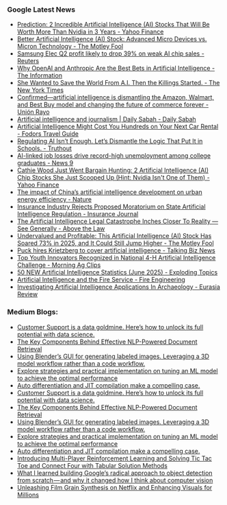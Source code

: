 ### Google Latest News
<!-- GOOGLE-NEWS-CONTENT:START -->

- [Prediction: 2 Incredible Artificial Intelligence (AI) Stocks That Will Be Worth More Than Nvidia in 3 Years - Yahoo Finance](https://news.google.com/rss/articles/CBMimAFBVV95cUxNdHpEWEtPc2lNa2RXUDVneHNCSGlWOHpDZHVISWFSZWdaN1l4cS1RTW5qaVM4ejFTeGlFZFFsRWlTRzJPS1UtcVpPY01vT0hMSGV3cWtOUnNzRXpiY2VHZGtVSThHWi1DclBpaGNxazdGTGp6NUpzcGV1NXdHOFQ3c0xZNUhxYTZnOVp3cWVDWkpNYWxpOUplYw?oc=5)
- [Better Artificial Intelligence (AI) Stock: Advanced Micro Devices vs. Micron Technology - The Motley Fool](https://news.google.com/rss/articles/CBMilgFBVV95cUxNSXRUOWdXdldfVHVBMUx5Q2NwTXBzZC1DNG13RDRsYXZnTGkzdjg5NmlJM1lBLU5wMXVyTlJhSC1pdnlGdDloUWlLbndpeDVnZTZvMWRtWXdzRjVjUXVYOTZLZFF1X0pSdHZZX2FldnFlbDVhNTZjbHVYZExHV05YZEVfTzNFX210dFZwdGFqODBDMTd5cVE?oc=5)
- [Samsung Elec Q2 profit likely to drop 39% on weak AI chip sales - Reuters](https://news.google.com/rss/articles/CBMisAFBVV95cUxQVHIzWjBYSXJrcTVDTFIwQmxLamkzbXExdkw2NVhMUzhvSkJCYzQ5Sk0tTXp1N3RYTmFxV1lzNm5wa0pmd3EwZXBlbWJ3SVF4cU9haHU3WmtnT2JqdjVQOHNKbnY2UWgwWFZhZlAwMW1IbDIxbGhBMUFlUUhjUHBFRjdsVG1OVG5jbzF0YTZOQkhaLUdzWXJqaHBPWFRtemhJLUxmN0VUQ202MVVKQXhPMA?oc=5)
- [Why OpenAI and Anthropic Are the Best Bets in Artificial Intelligence - The Information](https://news.google.com/rss/articles/CBMilAFBVV95cUxNaEp1T1czM3FYMGFscE1pR196cVViQWJ4Um95REgtTU4xZUZ5eVNzOHJjQ0xSVktIaldWQ3M2NlBTc09DVU0xcTNRbGhGQWhHT1lLRFpuSUo4TnpWSlh1Q05pSE9BRU9NR3dtU0toUlJuYU5lYlRwMUUxR2hHSzd0VHZjTUg4RUpHRHpLZHRadC1aZzI3?oc=5)
- [She Wanted to Save the World From A.I. Then the Killings Started. - The New York Times](https://news.google.com/rss/articles/CBMihwFBVV95cUxOdlZZbGs5NzE4UGpUMjBLc19Ed0V5NEFFaVM3TXM1d3RqRDFBSElzUHdMSzV0QXg5QWpzeV9QRW4xZVRPVG1aZWFuZUFfVXBpVVcxZURIZlJfOTVSRmJ5d3dfTU5XOUw0N1lZSG0yTW1qMEs0T2R0cmVLeG1rQTVIeGszQUZqZE0?oc=5)
- [Confirmed—artificial intelligence is dismantling the Amazon, Walmart, and Best Buy model and changing the future of commerce forever - Unión Rayo](https://news.google.com/rss/articles/CBMickFVX3lxTE5Tb01ZVGdxSFpiOWxYQWNVYVZqc1l5M1FUZDVhVUhSZnVhb0V0RUVwUUlXRzZDS3U5NXVTc3RzVGVldzExOGFiWVcxaXowRWJZSnh5eUhsRkVzMDhTV0lOb3NRTHl3Y0U4aUtfd2kwOEktZw?oc=5)
- [Artificial intelligence and journalism | Daily Sabah - Daily Sabah](https://news.google.com/rss/articles/CBMihgFBVV95cUxOYnYxUnFLUFE0Tk9jWEZMcnVFMDZjMjM3NklXQWlnWThUMlIzb2I2Umtia0M0dml1aDFYMXN2aXhZNmN0aWJ0TFZmQjBYQ0psbGdRX05qR3FsRmhGcVBUY2NTTW5EbkdPblBRR1ZOT3VYd2w1YXJERDFhN2wxdFhyOTA0UEdHQdIBiwFBVV95cUxNZ1ZFWWc4eFBLNHRLQ2JEdVN4bU4wVGh3RUYyNVRHbXEwWmRlNExWeFktNlVaWTEzTlVLNDJ6bTVPUVNlQ0tBc3RVaFJNZ1RVd19xRUtBenBFUUsyREtjZmpJUFN3MTluR01XQ2lDZlJwQ1EtOVBEX1dRcExxZGs1MlVsU3E0eU5QNy1z?oc=5)
- [Artificial Intelligence Might Cost You Hundreds on Your Next Car Rental - Fodors Travel Guide](https://news.google.com/rss/articles/CBMipwFBVV95cUxOLV82YjRmajVJZ3p0Z2NIdlRrOWhjekNZeURkZ1diR2xhRldpTDA1LUUwa1RBSzljRDVGZGFaMkNFREg5YjBkNHhWeTBlYXFnb3dTOUpnSjFkU18tQmlhWEtsTTFFeWNWZEFKV0kzMWx1ZGhVd0hicHc2TzZIWjExeXFDd0tZek4tMUN3OURWcV9NU2FWR3hKR3AtYWpHeVVYcm1IQ0RLRQ?oc=5)
- [Regulating AI Isn’t Enough. Let’s Dismantle the Logic That Put It in Schools. - Truthout](https://news.google.com/rss/articles/CBMipwFBVV95cUxQcXFHNkgydm11cEowcXdRU1NxMmdvbFMtcGRWUUREM0VHUXVvdlMxM2cyeFdnRWYxSDg1N25LRDhoMDJkNXE1djlfTk8zZC1CLXFDdTlZWFZhaVpDMXY3UXJwTHU0T2ZXd0ZjU21vTTFDNEVoRUpZR0NLdHdvd3N4ZXN5b09iZjg4VDZIWFl1ckg5OHYzRmxwWnFfdmg1RmRxLXpESC1vNA?oc=5)
- [AI-linked job losses drive record-high unemployment among college graduates - News 9](https://news.google.com/rss/articles/CBMixwFBVV95cUxPTEZ6a2NuS0doMXFXVEVNVnhySTV2U0d3cmw1dU5lZ3pkRzBoWldWMFdCMVNaZFFFMnVpTGMtQTQ1V2JLQ3lfWU84cTVvbDlXaUREZy1CdkFudklMTWV3dkEwMGRjSldiSm1TNmlZRWJfTExhYXVMU0hKcWI3cmtuY3FSQjAxRkJtT1R0WnlzQlZIb3ZwM2lDU0YxRHBVMURnVlc0aVBlZ2VkdDN1SEp1dHJrV3R4b1hBRjdOSkVVLVMtM1BOaS1R?oc=5)
- [Cathie Wood Just Went Bargain Hunting: 2 Artificial Intelligence (AI) Chip Stocks She Just Scooped Up (Hint: Nvidia Isn't One of Them) - Yahoo Finance](https://news.google.com/rss/articles/CBMigAFBVV95cUxPa0VNNllPbjFFZ1FZLTVtb1NsZ0tPN0RwaDd4ekxTTWdmR1cwcmxZNWdKTGVqOXpRV19EWWo5TU9Ec1BEWUVfSTdyaXcxUnROc1h5Si1TVHRnQU1kbXpwT2hWVUlIUGxGSWtzNHVqUG9yTzZsTlZVa244SWwwdkxsVg?oc=5)
- [The impact of China’s artificial intelligence development on urban energy efficiency - Nature](https://news.google.com/rss/articles/CBMiX0FVX3lxTFBJcThURXNQN0VnLVR6SFlZRy1MdnRBVUNEVVFBcXU2aUVsbzJqUmR3NWdPNGh4UGkxMVZkWUE1NlNBTGh0UVJvdTA1YlVsMEtuWXJEeFpzRjVJUVFwWW1R?oc=5)
- [Insurance Industry Rejects Proposed Moratorium on State Artificial Intelligence Regulation - Insurance Journal](https://news.google.com/rss/articles/CBMigwFBVV95cUxPX0dVN2g5ZVdFOUV4SGVXSkFyUmlHazZDenJUWUhYcGVuWDRCOVk0NzVMOUE4M3JDbjJFMmVkcXZYWTQyMXhwdUVoUUg2Y0FGdXV1TjdpTGRnYi1XbHBfVHFDejFGS21hd0E0T1lXMUxOVFY1QXBtUXNyQndLY3JrdmhnSQ?oc=5)
- [The Artificial Intelligence Legal Catastrophe Inches Closer To Reality — See Generally - Above the Law](https://news.google.com/rss/articles/CBMiuAFBVV95cUxNM2xyMjRkUFFUVXgyb0cyTUE1RUxud1lRcWVYbE1lT215QjhuSkFDOVg2M2gzb1BnUlhYQkRlMzBJajNyM2c4UGRUa0tIdjdUS0o3QnpiaG9VN1NVTlBXUmU3YzFVeGE3NWhnczh6dUx6TVlaNWx4MkFGdjhWVUVDaloyUFhVdTNpNUl3TXljWkRWRU9UT1EteHFheGNuMllkUkViM2hOZjFfWTZfaUhnbzdjb2t6clM1?oc=5)
- [Undervalued and Profitable: This Artificial Intelligence (AI) Stock Has Soared 73% in 2025, and It Could Still Jump Higher - The Motley Fool](https://news.google.com/rss/articles/CBMimAFBVV95cUxPYzRXMjk3SzJaMTN5ZTNaaTk5LVNrdzlyRjhjUHZBWEJRb0ZKRWRoRzRSTWp1T2dEcnFrR0RZaHNGb3FObjAyX2FXZjg5eDltZzY1Y05jeHp2bmpYM2hHUWtSRVI5R0FvU041QmRqVmxIci0wSTFTdUs0U3RnQjhrRkVsTHRaekViRF9TUzhRcW13M1RqdEg3MQ?oc=5)
- [Puck hires Krietzberg to cover artificial intelligence - Talking Biz News](https://news.google.com/rss/articles/CBMimAFBVV95cUxQbWlLYUdpMi1rZ2F5UHNjbHEzRGx3elF5UDZMWG51dU5ITTdEVjluOEtCS3dVQzlQQkJiY19PbkdVV0RqYThmWjlJU2tEbDBfaXp0WmFpSXh0amRBQkVhU2x0elpSMUZHQ2UtakoybmdRdXdSMU8xeWlsWjFDalFDTUNWZ2tMWFZPUFpqa3JmeTB3U2hja2RJYtIBngFBVV95cUxPUWJBczJOc3djV0d1U181R0g4TnY5WHgtbnpKZDNQaVZpeW1NZk40bDZNejN1c0R1RW1TbjBXYXFkb2tRVVVucVF1bzBpZjlPMS00Q2pSejh4Yno1SloxeTZZaUNUNlFhNm93RFpfUENVclhvOTR1dWJMb1hmdlJ0Q1FDY0ppTEZhUG1BSjE4eUY3d3B1QzJUXzVzbFVvdw?oc=5)
- [Top Youth Innovators Recognized in National 4-H Artificial Intelligence Challenge - Morning Ag Clips](https://news.google.com/rss/articles/CBMiswFBVV95cUxQemVmVXl3RllOd2ZNbXR0alliM2d6VjR6UzUwbGIwODRxcUZiUkRtekxDRXNDS3B5bm1zNjI2U2pPMjhpTHYzQ2tIcFRBWnI0QTAwTnVWaHVGbVQ5Ymg3TndDNXFMZ1ZIZ3lpN2g2Z0k0S3N6Mzl0RlIzUGVQT05ldTA1bUEwRVJhNzB6Q2xlQkFoQWZRRFoyZmlFc3pkTVdMNzV6eDlTQ0hzQW0yNzA4Q0RUTQ?oc=5)
- [50 NEW Artificial Intelligence Statistics (June 2025) - Exploding Topics](https://news.google.com/rss/articles/CBMiWkFVX3lxTFBRR1RxSDRTNlhSREl4Ty12bGN5UmZEVEZtZHB5OXprS1p2S0VtSFlyVmx2ZGY4OS11ZDhjODVGMTcwdkpGeW1yd0loelpGNUtoWEVyXzBTZWZidw?oc=5)
- [Artificial Intelligence and the Fire Service - Fire Engineering](https://news.google.com/rss/articles/CBMinwFBVV95cUxNLUhlWldMYWh4dldNSkNXdFJmRjV2X3FDSVBPZUtHTC1JWV9ZWE5NUzcwY0UxZC11TU9iYXBiblE4OGs0RXhpZERZM1BZSEZHUmg0OHJodV9pZW9UY180MVZXSTFGTTI5MnFZWDVGbWo3R0RNVmhFNVFQVXJCenBZRm1WNmJHNXV6MWNOMGVPQmZhVEZhR3JBdUpGay1RXzQ?oc=5)
- [Investigating Artificial Intelligence Applications In Archaeology - Eurasia Review](https://news.google.com/rss/articles/CBMiqAFBVV95cUxQREhnQndPd0ZCcmlTbDR2WVNKRnVJQjlZeGdObzdJYktPeXdHZ0FzTGItV2hfa0pBSHloQkdwR2pwNFByMFJJU1IyVl9JY2RoM1RfcHFzeEIyenBWd1lLT2Vwa0daRlplbFlRSDNBYXdWTGlWMjVBZVdPZ0NpWjB1SlJUVFFhQWJFRTUxblJqRHJKQWNBRldLbkZyV1d2Y05VQ2p4djJOak4?oc=5)<!-- GOOGLE-NEWS-CONTENT:END -->

### Medium Blogs:
<!-- MEDIUM-CONTENT:START -->

- [Customer Support is a data goldmine. Here’s how to unlock its full potential with data science.](https://medium.com/@ydong029/the-secret-power-of-data-science-in-customer-support-12691fd3c914?source=topic_portal---recommended_stories---machine_learning---0-107--------------------9c4a1671_6c97_4242_8a56_70c665d1385a--------------)
- [The Key Components Behind Effective NLP-Powered Document Retrieval](https://medium.com/@b.stoilov/document-search-with-nlp-what-actually-works-and-why-bdc6dcff00c7?source=topic_portal---recommended_stories---machine_learning---1-107--------------------9c4a1671_6c97_4242_8a56_70c665d1385a--------------)
- [Using Blender’s GUI for generating labeled images. Leveraging a 3D model workflow rather than a code workflow.](https://medium.com/ai-advances/towards-an-accessible-way-of-creating-synthetic-images-for-vision-models-b7117cf2a155?source=topic_portal---recommended_stories---machine_learning---2-107--------------------9c4a1671_6c97_4242_8a56_70c665d1385a--------------)
- [Explore strategies and practical implementation on tuning an ML model to achieve the optimal performance](https://medium.com/towards-artificial-intelligence/mastering-hyperparameter-tuning-in-machine-learning-252ce466b472?source=topic_portal---recommended_stories---machine_learning---3-107--------------------9c4a1671_6c97_4242_8a56_70c665d1385a--------------)
- [Auto differentiation and JIT compilation make a compelling case.](https://medium.com/data-science-collective/jax-is-this-googles-numpy-killer-227e819b65c1?source=topic_portal---recommended_stories---machine_learning---4-107--------------------9c4a1671_6c97_4242_8a56_70c665d1385a--------------)
- [Customer Support is a data goldmine. Here’s how to unlock its full potential with data science.](https://medium.com/@ydong029/the-secret-power-of-data-science-in-customer-support-12691fd3c914?source=topic_portal---recommended_stories---machine_learning---0-107--------------------9c4a1671_6c97_4242_8a56_70c665d1385a--------------)
- [The Key Components Behind Effective NLP-Powered Document Retrieval](https://medium.com/@b.stoilov/document-search-with-nlp-what-actually-works-and-why-bdc6dcff00c7?source=topic_portal---recommended_stories---machine_learning---1-107--------------------9c4a1671_6c97_4242_8a56_70c665d1385a--------------)
- [Using Blender’s GUI for generating labeled images. Leveraging a 3D model workflow rather than a code workflow.](https://medium.com/ai-advances/towards-an-accessible-way-of-creating-synthetic-images-for-vision-models-b7117cf2a155?source=topic_portal---recommended_stories---machine_learning---2-107--------------------9c4a1671_6c97_4242_8a56_70c665d1385a--------------)
- [Explore strategies and practical implementation on tuning an ML model to achieve the optimal performance](https://medium.com/towards-artificial-intelligence/mastering-hyperparameter-tuning-in-machine-learning-252ce466b472?source=topic_portal---recommended_stories---machine_learning---3-107--------------------9c4a1671_6c97_4242_8a56_70c665d1385a--------------)
- [Auto differentiation and JIT compilation make a compelling case.](https://medium.com/data-science-collective/jax-is-this-googles-numpy-killer-227e819b65c1?source=topic_portal---recommended_stories---machine_learning---4-107--------------------9c4a1671_6c97_4242_8a56_70c665d1385a--------------)
- [Introducing Multi-Player Reinforcement Learning and Solving Tic Tac Toe and Connect Four with Tabular Solution Methods](https://medium.com/data-science-collective/benchmarking-reinforcement-learning-algorithms-on-multi-player-environments-9f0f9f20e40c?source=topic_portal---recommended_stories---machine_learning---5-107--------------------9c4a1671_6c97_4242_8a56_70c665d1385a--------------)
- [What I learned building Google’s radical approach to object detection from scratch — and why it changed how I think about computer vision](https://medium.com/@chris.p.hughes10/rethinking-object-detection-as-language-modelling-lessons-from-reimplementing-pix2seq-049104083747?source=topic_portal---recommended_stories---machine_learning---6-107--------------------9c4a1671_6c97_4242_8a56_70c665d1385a--------------)
- [Unleashing Film Grain Synthesis on Netflix and Enhancing Visuals for Millions](https://medium.com/netflix-techblog/av1-scale-film-grain-synthesis-the-awakening-ee09cfdff40b?source=topic_portal---recommended_stories---machine_learning---7-107--------------------9c4a1671_6c97_4242_8a56_70c665d1385a--------------)<!-- MEDIUM-CONTENT:END -->
